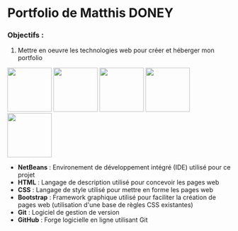# Portfolio de Matthis DONEY
### Objectifs : 
1. Mettre en oeuvre les technologies web pour créer et héberger mon portfolio
<div>
<img src="https://logos-download.com/wp-content/uploads/2020/07/NetBeans_Logo.png" width="100" height="100">
<img src="https://th.bing.com/th/id/OIP.LeAWwfG2DJoDNF1bTkP6WAHaHa?pid=ImgDet&rs=1" width="100" height="100">
<img src="https://th.bing.com/th/id/OIP.yUIb5S_kj98Eg5tT-Onx1AHaHa?pid=ImgDet&rs=1" width="100" height="100">
<img src="https://cdn.iconscout.com/icon/free/png-256/git-1-226092.png" width="100" height="100">
<img src="https://logos-download.com/wp-content/uploads/2016/09/GitHub_logo.png" width="100" height="100">
</div>

- **NetBeans** : Environement de développement intégré (IDE) utilisé pour ce projet
- **HTML** : Langage de description utilisé pour concevoir les pages web
- **CSS** : Langage de style utilisé pour mettre en forme les pages web
- **Bootstrap** : Framework graphique utilisé pour faciliter la création de pages web (utilisation d'une base de règles CSS existantes)
- **Git** : Logiciel de gestion de version
- **GitHub** : Forge logicielle en ligne utilisant Git

